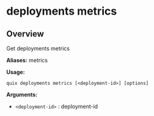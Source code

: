 # deployments metrics

## Overview

Get deployments metrics

**Aliases:** metrics

**Usage:**

```
quix deployments metrics [<deployment-id>] [options]
```

**Arguments:**

- `<deployment-id>` : deployment-id


